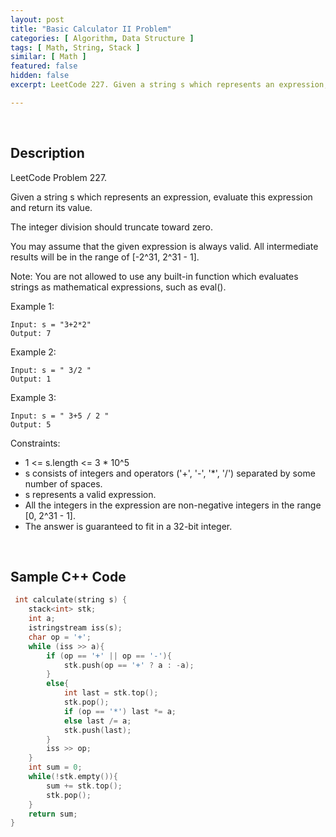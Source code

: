 ```yaml
---
layout: post
title: "Basic Calculator II Problem"
categories: [ Algorithm, Data Structure ]
tags: [ Math, String, Stack ]
similar: [ Math ]
featured: false
hidden: false
excerpt: LeetCode 227. Given a string s which represents an expression, evaluate this expression and return its value.

---
```


<br />

## Description

LeetCode Problem 227.

Given a string s which represents an expression, evaluate this expression and return its value.

The integer division should truncate toward zero.

You may assume that the given expression is always valid. All intermediate results will be in the range of [-2^31, 2^31 - 1].

Note: You are not allowed to use any built-in function which evaluates strings as mathematical expressions, such as eval().

Example 1:
```
Input: s = "3+2*2"
Output: 7
```

Example 2:
```
Input: s = " 3/2 "
Output: 1
```

Example 3:
```
Input: s = " 3+5 / 2 "
Output: 5
```

Constraints:
* 1 <= s.length <= 3 * 10^5
* s consists of integers and operators ('+', '-', '*', '/') separated by some number of spaces.
* s represents a valid expression.
* All the integers in the expression are non-negative integers in the range [0, 2^31 - 1].
* The answer is guaranteed to fit in a 32-bit integer.

<br />

## Sample C++ Code


```c
 int calculate(string s) {
    stack<int> stk;
    int a;
    istringstream iss(s);
    char op = '+';
    while (iss >> a){
        if (op == '+' || op == '-'){
            stk.push(op == '+' ? a : -a);
        } 
        else{
            int last = stk.top();
            stk.pop();
            if (op == '*') last *= a;
            else last /= a;
            stk.push(last);
        }
        iss >> op;
    }
    int sum = 0;
    while(!stk.empty()){
        sum += stk.top();
        stk.pop();
    }
    return sum;
}
```


